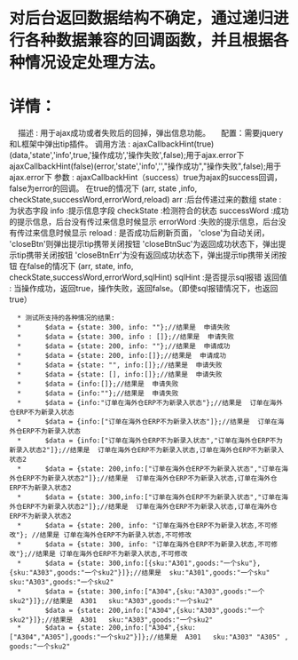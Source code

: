 # 对后台返回数据结构不确定，通过递归进行各种数据兼容的回调函数，并且根据各种情况设定处理方法。
# 详情：
     描述 : 用于ajax成功或者失败后的回掉，弹出信息功能。
     配置：需要jquery和L框架中弹出tip插件。
     调用方法 : ajaxCallbackHint(true)(data,'state','info',true,'操作成功','操作失败',false);用于ajax.error下
               ajaxCallbackHint(false)(error,'state','info','',"操作成功","操作失败",false);用于ajax.error下
     参数 : ajaxCallbackHint（success）true为ajax的success回调，false为error的回调。
          在true的情况下 (arr, state ,info, checkState,successWord,errorWord,reload)
              arr         :后台传递过来的数组
              state       :为状态字段
              info        :提示信息字段
              checkState  :检测符合的状态
              successWord :成功的提示信息，后台没有传过来信息时候显示
              errorWord   :失败的提示信息，后台没有传过来信息时候显示
              reload      :
                    是否成功后刷新页面，
                    'close'为自动关闭，
                    'closeBtn'则弹出提示tip携带关闭按钮
                    'closeBtnSuc'为返回成功状态下，弹出提示tip携带关闭按钮
                    'closeBtnErr'为没有返回成功状态下，弹出提示tip携带关闭按钮
          在false的情况下 (arr, state, info, checkState,successWord,errorWord,sqlHint)
              sqlHint     :是否提示sql报错
     返回值 : 当操作成功，返回true，操作失败，返回false。（即使sql报错情况下，也返回true）

      * 测试所支持的各种情况的结果:
      *      $data = {state: 300, info: ""};//结果是  申请失败
      *      $data = {state: 300, info : []};//结果是  申请失败
      *      $data = {state: 200, info: ""};//结果是  申请成功
      *      $data = {state: 200, info:[]};//结果是  申请成功
      *      $data = {state: "", info:[]};//结果是  申请失败
      *      $data = {state: [], info:[]};//结果是  申请失败
      *      $data = {info:[]};//结果是  申请失败
      *      $data = {info:""};//结果是  申请失败
      *      $data = {info:"订单在海外仓ERP不为新录入状态"};//结果是  订单在海外仓ERP不为新录入状态
      *      $data = {info:["订单在海外仓ERP不为新录入状态"]};//结果是  订单在海外仓ERP不为新录入状态
      *      $data = {info:["订单在海外仓ERP不为新录入状态","订单在海外仓ERP不为新录入状态2"]};//结果是  订单在海外仓ERP不为新录入状态,订单在海外仓ERP不为新录入状态2
      *      $data = {state: 200,info:["订单在海外仓ERP不为新录入状态","订单在海外仓ERP不为新录入状态2"]};//结果是  订单在海外仓ERP不为新录入状态,订单在海外仓ERP不为新录入状态2
      *      $data = {state: 300,info:["订单在海外仓ERP不为新录入状态","订单在海外仓ERP不为新录入状态2"]};//结果是  订单在海外仓ERP不为新录入状态,订单在海外仓ERP不为新录入状态2
      *      $data = {state: 200, info: "订单在海外仓ERP不为新录入状态,不可修改"}; //结果是 订单在海外仓ERP不为新录入状态,不可修改
      *      $data = {state: 300, info: "订单在海外仓ERP不为新录入状态,不可修改"};//结果是 订单在海外仓ERP不为新录入状态,不可修改
      *      $data = {state: 300,info:[{sku:"A301",goods:"一个sku"},{sku:"A303",goods:"一个sku2"}]};//结果是  sku:"A301",goods:"一个sku"   sku:"A303",goods:"一个sku2"
      *      $data = {state: 300,info:["A304",{sku:"A303",goods:"一个sku2"}]};//结果是  A301   sku:"A303",goods:"一个sku2"
      *      $data = {state: 200,info:["A304",{sku:"A303",goods:"一个sku2"}]};//结果是  A301   sku:"A303",goods:"一个sku2"
      *      $data = {state: 200,info:["A304",{sku:["A304","A305"],goods:"一个sku2"}]};//结果是  A301   sku:"A303" "A305" , goods:"一个sku2"
